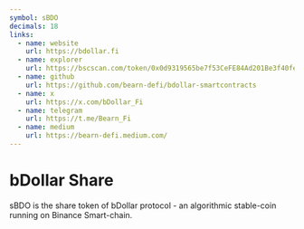 ```yaml
---
symbol: sBDO
decimals: 18
links:
  - name: website
    url: https://bdollar.fi
  - name: explorer
    url: https://bscscan.com/token/0x0d9319565be7f53CeFE84Ad201Be3f40feAE2740
  - name: github
    url: https://github.com/bearn-defi/bdollar-smartcontracts
  - name: x
    url: https://x.com/bDollar_Fi
  - name: telegram
    url: https://t.me/Bearn_Fi
  - name: medium
    url: https://bearn-defi.medium.com/
---
```


# bDollar Share

sBDO is the share token of bDollar protocol - an algorithmic stable-coin running on Binance Smart-chain.
